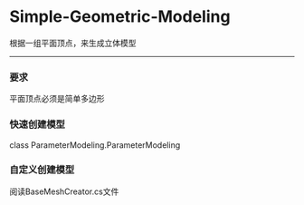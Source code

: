 # Simple-Geometric-Modeling
根据一组平面顶点，来生成立体模型

---
###  要求
平面顶点必须是简单多边形
###  快速创建模型
class ParameterModeling.ParameterModeling
### 自定义创建模型
阅读BaseMeshCreator.cs文件
